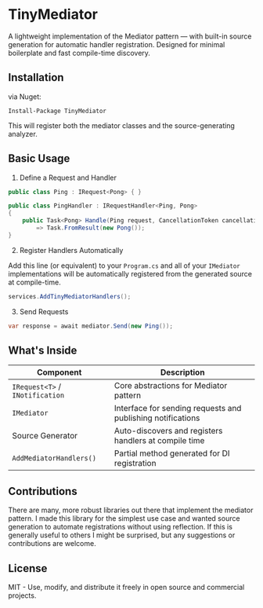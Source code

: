 ﻿# TinyMediator

A lightweight implementation of the Mediator pattern — with built-in source generation for automatic handler registration.
Designed for minimal boilerplate and fast compile-time discovery.

## Installation

via Nuget:

```
Install-Package TinyMediator
```
This will register both the mediator classes and the source-generating analyzer.

## Basic Usage
1. Define a Request and Handler

```csharp
public class Ping : IRequest<Pong> { }

public class PingHandler : IRequestHandler<Ping, Pong>
{
    public Task<Pong> Handle(Ping request, CancellationToken cancellationToken)
        => Task.FromResult(new Pong());
}
```
2. Register Handlers Automatically

Add this line (or equivalent) to your `Program.cs` and all of your `IMediator` implementations
will be automatically registered from the generated source at compile-time.

```csharp
services.AddTinyMediatorHandlers();
```
3. Send Requests

```csharp
var response = await mediator.Send(new Ping());
```

## What's Inside
| Component                  | Description                                         |
|----------------------------|-----------------------------------------------------|
| `IRequest<T>` / `INotification` | Core abstractions for Mediator pattern         |
| `IMediator`                | Interface for sending requests and publishing notifications |
| Source Generator           | Auto-discovers and registers handlers at compile time |
| `AddMediatorHandlers()`    | Partial method generated for DI registration        |

## Contributions
There are many, more robust libraries out there that implement the mediator pattern. I made this library for the simplest use case and wanted source generation to automate registrations without using reflection. If this is generally useful to others I might be surprised, but any suggestions or contributions are welcome.

## License
MIT - Use, modify, and distribute it freely in open source and commercial projects.